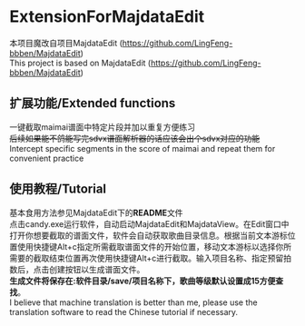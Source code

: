 # ExtensionForMajdataEdit
本项目魔改自项目MajdataEdit (<https://github.com/LingFeng-bbben/MajdataEdit>)  
This project is based on MajdataEdit (<https://github.com/LingFeng-bbben/MajdataEdit>)  
## 扩展功能/Extended functions
一键截取maimai谱面中特定片段并加以重复方便练习  
~~后续如果能不鸽能写完sdvx谱面解析器的话应该会出个sdvx对应的功能~~  
Intercept specific segments in the score of maimai and repeat them for convenient practice  
## 使用教程/Tutorial
基本食用方法参见MajdataEdit下的**README**文件  
点击candy.exe运行软件，自动启动MajdataEdit和MajdataView。在Edit窗口中打开你想要截取的谱面文件，软件会自动获取歌曲目录信息。根据当前文本游标位置使用快捷键Alt+c指定所需截取谱面文件的开始位置，移动文本游标以选择你所需要的截取结束位置再次使用快捷键Alt+c进行截取。输入项目名称、指定预留拍数后，点击创建按钮以生成谱面文件。  
**生成文件将保存在:软件目录/save/项目名称下，歌曲等级默认设置成15方便查找**。  
I believe that machine translation is better than me, please use the translation software to read the Chinese tutorial if necessary.  
